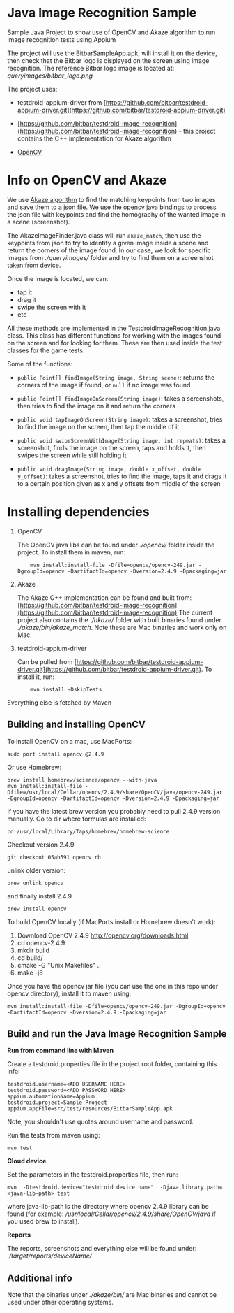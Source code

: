 # Java Image Recognition Sample

Sample Java Project to show use of OpenCV and Akaze algorithm to run
image recognition tests using Appium

The project will use the BitbarSampleApp.apk, will install it on the
device, then check that the Bitbar logo is displayed on the screen
using image recognition.
The reference Bitbar logo image is located at: *queryimages/bitbar_logo.png*

The project uses:

- testdroid-appium-driver from
  [https://github.com/bitbar/testdroid-appium-driver.git](https://github.com/bitbar/testdroid-appium-driver.git)

- [https://github.com/bitbar/testdroid-image-recognition](https://github.com/bitbar/testdroid-image-recognition) - this project
  contains the C++ implementation for Akaze algorithm

- [OpenCV](http://opencv.org/)


# Info on OpenCV and Akaze

We use [Akaze algorithm](https://github.com/pablofdezalc/akaze) to find
the matching keypoints from two images and save them to a json file.
We use the [opencv](http://opencv.org/) java bindings to process the
json file with keypoints and find the homography of the wanted image
in a scene (screenshot).

The AkazeImageFinder.java class will run `akaze_match`, then use the
keypoints from json to try to identify a given image inside a scene
and return the corners of the image found. In our case, we look for
specific images from *./queryimages/* folder and try to find them on a
screenshot taken from device.

Once the image is located, we can:

- tap it
- drag it
- swipe the screen with it
- etc

All these methods are implemented in the
TestdroidImageRecognition.java class. This class has different
functions for working with the images found on the screen and for
looking for them. These are then used inside the test classes for the
game tests.

Some of the functions:

- `public Point[] findImage(String image, String scene)`: returns the
  corners of the image if found, or `null` if no image was found
  
- `public Point[] findImageOnScreen(String image)`: takes a
  screenshots, then tries to find the image on it and return the
  corners

- `public void tapImageOnScreen(String image)`: takes a screenshot,
  tries to find the image on the screen, then tap the middle of it

- `public void swipeScreenWithImage(String image, int repeats)`: takes
  a screenshot, finds the image on the screen, taps and holds it, then
  swipes the screen while still holding it

- `public void dragImage(String image, double x_offset, double
  y_offset)`: takes a screenshot, tries to find the image, taps it and
  drags it to a certain position given as x and y offsets from middle
  of the screen


# Installing dependencies


1. OpenCV

   The OpenCV java libs can be found under *./opencv/* folder
   inside the project. To install them in maven, run:

           mvn install:install-file -Dfile=opencv/opencv-249.jar -DgroupId=opencv -DartifactId=opencv -Dversion=2.4.9 -Dpackaging=jar 

2. Akaze

   The Akaze C++ implementation can be found and built from:
   [https://github.com/bitbar/testdroid-image-recognition](https://github.com/bitbar/testdroid-image-recognition)
   The current project also contains the *./akaze/* folder with built
   binaries found under *./akaze/bin/akaze_match*. Note these are Mac
   binaries and work only on Mac.

3. testdroid-appium-driver

   Can be pulled from
   [https://github.com/bitbar/testdroid-appium-driver.git](https://github.com/bitbar/testdroid-appium-driver.git). To install it, run:

           mvn install -DskipTests

Everything else is fetched by Maven


## Building and installing OpenCV 


To install OpenCV on a mac, use MacPorts:

    sudo port install opencv @2.4.9

Or use Homebrew:

    brew install homebrew/science/opencv --with-java  
    mvn install:install-file -Dfile=/usr/local/Cellar/opencv/2.4.9/share/OpenCV/java/opencv-249.jar -DgroupId=opencv -DartifactId=opencv -Dversion=2.4.9 -Dpackaging=jar


If you have the latest brew version you probably need to pull 2.4.9
version manually. Go to dir where formulas are installed:

    cd /usr/local/Library/Taps/homebrew/homebrew-science


Checkout version 2.4.9

    git checkout 05ab591 opencv.rb

unlink older version:

    brew unlink opencv

and finally install 2.4.9

    brew install opencv

To build OpenCV locally (if MacPorts install or Homebrew doesn't work):

1. Download OpenCV 2.4.9 http://opencv.org/downloads.html
1. cd opencv-2.4.9
1. mkdir build
1. cd build/
1. cmake -G "Unix Makefiles" ..
1. make -j8


Once you have the opencv jar file (you can use the one in this repo
under opencv directory), install it to maven using:

    mvn install:install-file -Dfile=opencv/opencv-249.jar -DgroupId=opencv -DartifactId=opencv -Dversion=2.4.9 -Dpackaging=jar 


## Build and run the Java Image Recognition Sample


**Run from command line with Maven**

Create a testdroid.properties file in the project root folder, containing this info:

    testdroid.username=<ADD USERNAME HERE>
    testdroid.password=<ADD PASSWORD HERE>
    appium.automationName=Appium
    testdroid.project=Sample Project
    appium.appFile=src/test/resources/BitbarSampleApp.apk

Note, you shouldn't use quotes around username and password.

Run the tests from maven using:

    mvn test

**Cloud device**

Set the parameters in the testdroid.properties file, then run:

    mvn  -Dtestdroid.device="testdroid device name"  -Djava.library.path=<java-lib-path> test  

where java-lib-path is the directory where opencv 2.4.9 library can be
found (for example: */usr/local/Cellar/opencv/2.4.9/share/OpenCV/java*
if you used brew to install).


**Reports**

The reports, screenshots and everything else will be found under:
*./target/reports/deviceName/*

## Additional info

Note that the binaries under *./akaze/bin/* are Mac binaries and
cannot be used under other operating systems.

